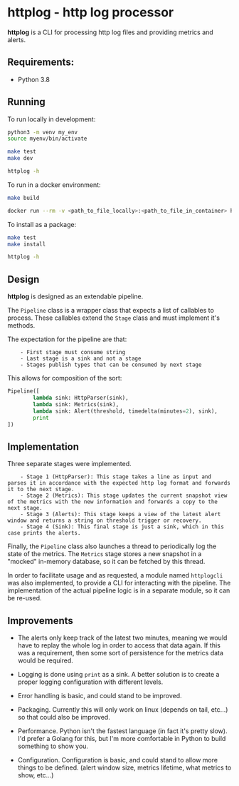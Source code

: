 # httplog - http log processor

**httplog** is a CLI for processing http log files and providing metrics and alerts.

## Requirements:

- Python 3.8

## Running

To run locally in development:

```bash
python3 -m venv my_env
source myenv/bin/activate

make test
make dev

httplog -h
```

To run in a docker environment:

```bash
make build

docker run --rm -v <path_to_file_locally>:<path_to_file_in_container> httplog:latest httplog --input-file=<path_to_file_in_container>
```

To install as a package:

```bash
make test
make install

httplog -h
```


## Design

**httplog** is designed as an extendable pipeline.

The `Pipeline` class is a wrapper class that expects a list of callables to process. These callables extend the `Stage` class and must implement it's methods.

The expectation for the pipeline are that:

        - First stage must consume string
        - Last stage is a sink and not a stage
        - Stages publish types that can be consumed by next stage

This allows for composition of the sort:

```python
Pipeline([
        lambda sink: HttpParser(sink),
        lambda sink: Metrics(sink),
        lambda sink: Alert(threshold, timedelta(minutes=2), sink),
        print
])
```

## Implementation

Three separate stages were implemented.

        - Stage 1 (HttpParser): This stage takes a line as input and parses it in accordance with the expected http log format and forwards it to the next stage.
        - Stage 2 (Metrics): This stage updates the current snapshot view of the metrics with the new information and forwards a copy to the next stage.
        - Stage 3 (Alerts): This stage keeps a view of the latest alert window and returns a string on threshold trigger or recovery.
        - Stage 4 (Sink): This final stage is just a sink, which in this case prints the alerts.

Finally, the `Pipeline` class also launches a thread to periodically log the state of the metrics. The `Metrics` stage stores a new snapshot in a "mocked" in-memory database, so it can be fetched by this thread.

In order to facilitate usage and as requested, a module named `httplogcli` was also implemented, to provide a CLI for interacting with the pipeline.
The implementation of the actual pipeline logic is in a separate module, so it can be re-used.

## Improvements

- The alerts only keep track of the latest two minutes, meaning we would have to replay the whole log in order to access that data again.
If this was a requirement, then some sort of persistence for the metrics data would be required.

- Logging is done using `print` as a sink. A better solution is to create a proper logging configuration with different levels.

- Error handling is basic, and could stand to be improved.

- Packaging. Currently this will only work on linux (depends on tail, etc...) so that could also be improved.

- Performance. Python isn't the fastest language (in fact it's pretty slow). I'd prefer a Golang for this, but I'm more comfortable in Python to build something to show you.

- Configuration. Configuration is basic, and could stand to allow more things to be defined. (alert window size, metrics lifetime, what metrics to show, etc...)
